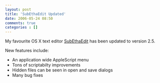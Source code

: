 ```yaml
---
layout: post
title: 'SubEthaEdit Updated'
date: 2006-05-24 08:50
comments: true
categories : []
---  
```


My favourite OS X text editor <a href="http://www.codingmonkeys.de/subethaedit/index.html">SubEthaEdit</a> has been updated to version 2.5.

New features include:

<ul>
	<li>An application wide AppleScript menu</li>
	<li>Tons of scriptabilty improvements</li>
	<li>Hidden files can be seen in open and save dialogs</li>
	<li>Many bug fixes</li>
</ul>




